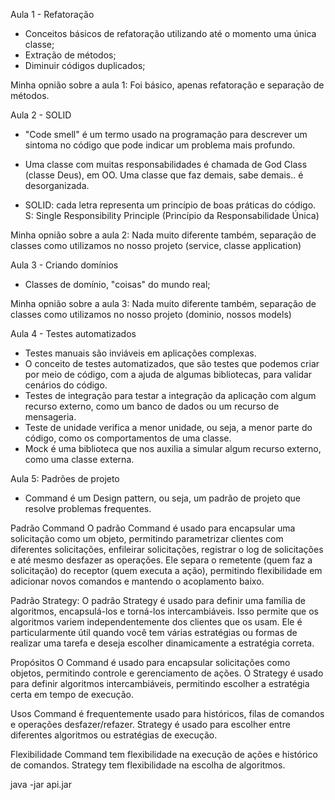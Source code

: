Aula 1 - Refatoração

- Conceitos básicos de refatoração utilizando até o momento uma única classe;
- Extração de métodos;
- Diminuir códigos duplicados;

Minha opnião sobre a aula 1: Foi básico, apenas refatoração e separação de métodos.

Aula 2 - SOLID

- "Code smell" é um termo usado na programação para descrever um sintoma no código que pode indicar 
um problema mais profundo.
- Uma classe com muitas responsabilidades é chamada de God Class (classe Deus), em OO. Uma classe que 
faz demais, sabe demais.. é desorganizada.

- SOLID: cada letra representa um princípio de boas práticas do código.
S: Single Responsibility Principle (Princípio da Responsabilidade Única)

Minha opnião sobre a aula 2: Nada muito diferente também, separação de classes como utilizamos
no nosso projeto (service, classe application)

Aula 3 - Criando domínios

- Classes de domínio, "coisas" do mundo real;

Minha opnião sobre a aula 3: Nada muito diferente também, separação de classes como utilizamos
no nosso projeto (dominio, nossos models)

Aula 4 - Testes automatizados

- Testes manuais são inviáveis em aplicações complexas.
- O  conceito de testes automatizados, que são testes que podemos criar por meio de código, 
com a ajuda de algumas bibliotecas, para validar cenários do código.
- Testes de integração para testar a integração da aplicação com algum recurso externo, 
como um banco de dados ou um recurso de mensageria.
- Teste de unidade verifica a menor unidade, ou seja, a menor parte do código, 
como os comportamentos de uma classe.
- Mock é uma biblioteca que nos auxilia a simular algum recurso externo, como uma classe externa.

Aula 5: Padrões de projeto

- Command é um Design pattern, ou seja, um padrão de projeto que resolve problemas frequentes.

Padrão Command
O padrão Command é usado para encapsular uma solicitação como um objeto,
permitindo parametrizar clientes com diferentes solicitações, enfileirar solicitações, 
registrar o log de solicitações e até mesmo desfazer as operações. 
Ele separa o remetente (quem faz a solicitação) do receptor (quem executa a ação), 
permitindo flexibilidade em adicionar novos comandos e mantendo o acoplamento baixo.

Padrão Strategy:
O padrão Strategy é usado para definir uma família de algoritmos, encapsulá-los e torná-los intercambiáveis. 
Isso permite que os algoritmos variem independentemente dos clientes que os usam. 
Ele é particularmente útil quando você tem várias estratégias ou formas de realizar uma tarefa e deseja 
escolher dinamicamente a estratégia correta.

Propósitos
O Command é usado para encapsular solicitações como objetos, permitindo controle e gerenciamento de ações.
O Strategy é usado para definir algoritmos intercambiáveis, permitindo escolher a estratégia certa em tempo
de execução.

Usos
Command é frequentemente usado para históricos, filas de comandos e operações desfazer/refazer.
Strategy é usado para escolher entre diferentes algoritmos ou estratégias de execução.

Flexibilidade
Command tem flexibilidade na execução de ações e histórico de comandos.
Strategy tem flexibilidade na escolha de algoritmos.

java -jar api.jar
